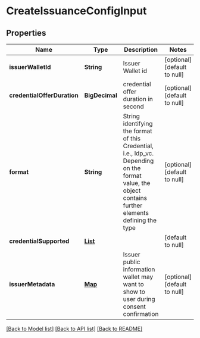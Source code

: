 # CreateIssuanceConfigInput

## Properties

| Name                        | Type                                                               | Description                                                                                                                                           | Notes                        |
| --------------------------- | ------------------------------------------------------------------ | ----------------------------------------------------------------------------------------------------------------------------------------------------- | ---------------------------- |
| **issuerWalletId**          | **String**                                                         | Issuer Wallet id                                                                                                                                      | [optional] [default to null] |
| **credentialOfferDuration** | **BigDecimal**                                                     | credential offer duration in second                                                                                                                   | [optional] [default to null] |
| **format**                  | **String**                                                         | String identifying the format of this Credential, i.e., ldp_vc. Depending on the format value, the object contains further elements defining the type | [optional] [default to null] |
| **credentialSupported**     | [**List**](CreateIssuanceConfigInput_credentialSupported_inner.md) |                                                                                                                                                       | [default to null]            |
| **issuerMetadata**          | [**Map**](AnyType.md)                                              | Issuer public information wallet may want to show to user during consent confirmation                                                                 | [optional] [default to null] |

[[Back to Model list]](../README.md#documentation-for-models) [[Back to API list]](../README.md#documentation-for-api-endpoints) [[Back to README]](../README.md)
